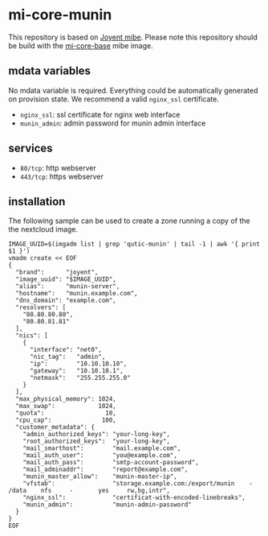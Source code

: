 # mi-core-munin

This repository is based on [Joyent mibe](https://github.com/joyent/mibe). Please note this repository should be build with the [mi-core-base](https://github.com/skylime/mi-core-base) mibe image.

## mdata variables

No mdata variable is required. Everything could be automatically generated on
provision state. We recommend a valid `nginx_ssl` certificate.

- `nginx_ssl`: ssl certificate for nginx web interface
- `munin_admin`: admin password for munin admin interface

## services

- `80/tcp`: http webserver
- `443/tcp`: https webserver

## installation

The following sample can be used to create a zone running a copy of the the nextcloud image.

```
IMAGE_UUID=$(imgadm list | grep 'qutic-munin' | tail -1 | awk '{ print $1 }')
vmadm create << EOF
{
  "brand":      "joyent",
  "image_uuid": "$IMAGE_UUID",
  "alias":      "munin-server",
  "hostname":   "munin.example.com",
  "dns_domain": "example.com",
  "resolvers": [
    "80.80.80.80",
    "80.80.81.81"
  ],
  "nics": [
    {
      "interface": "net0",
      "nic_tag":   "admin",
      "ip":        "10.10.10.10",
      "gateway":   "10.10.10.1",
      "netmask":   "255.255.255.0"
    }
  ],
  "max_physical_memory": 1024,
  "max_swap":            1024,
  "quota":                 10,
  "cpu_cap":              100,
  "customer_metadata": {
    "admin_authorized_keys": "your-long-key",
    "root_authorized_keys":  "your-long-key",
    "mail_smarthost":        "mail.example.com",
    "mail_auth_user":        "you@example.com",
    "mail_auth_pass":        "smtp-account-password",
    "mail_adminaddr":        "report@example.com",
    "munin_master_allow":    "munin-master-ip",
    "vfstab":                "storage.example.com:/export/munin    -       /data    nfs     -       yes     rw,bg,intr",
    "nginx_ssl":             "certificat-with-encoded-linebreaks",
    "munin_admin":           "munin-admin-password"
  }
}
EOF
```
